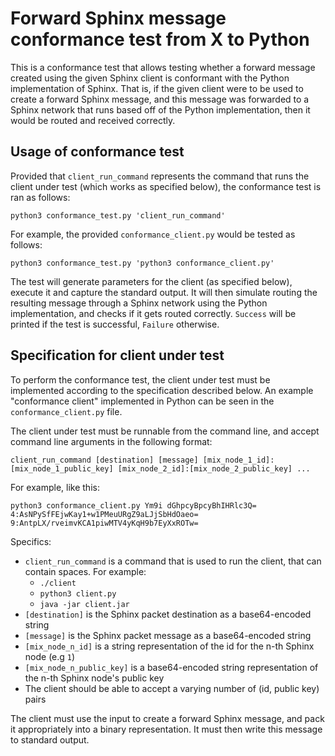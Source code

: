 # Forward Sphinx message conformance test from X to Python

This is a conformance test that allows testing whether a forward message created using the given Sphinx client is conformant with the Python implementation of Sphinx. That is, if the given client were to be used to create a forward Sphinx message, and this message was forwarded to a Sphinx network that runs based off of the Python implementation, then it would be routed and received correctly.

## Usage of conformance test

Provided that `client_run_command` represents the command that runs the client under test (which works as specified below), the conformance test is ran as follows:
```
python3 conformance_test.py 'client_run_command'
```
For example, the provided `conformance_client.py` would be tested as follows:
```
python3 conformance_test.py 'python3 conformance_client.py'
```
The test will generate parameters for the client (as specified below), execute it and capture the standard output. It will then simulate routing the resulting message through a Sphinx network using the Python implementation, and checks if it gets routed correctly. `Success` will be printed if the test is successful, `Failure` otherwise.

## Specification for client under test

To perform the conformance test, the client under test must be implemented according to the specification described below. An example "conformance client" implemented in Python can be seen in the `conformance_client.py` file.

The client under test must be runnable from the command line, and accept command line arguments in the following format:
```
client_run_command [destination] [message] [mix_node_1_id]:[mix_node_1_public_key] [mix_node_2_id]:[mix_node_2_public_key] ...
```
For example, like this:
```
python3 conformance_client.py Ym9i dGhpcyBpcyBhIHRlc3Q= 4:AsNPySfFEjwKay1+w1PMeuURgZ9aLJjSbHdOaeo= 9:AntpLX/rveimvKCA1piwMTV4yKqH9b7EyXxROTw=
```
Specifics:
* `client_run_command` is a command that is used to run the client, that can contain spaces. For example:
  * `./client`
  * `python3 client.py`
  * `java -jar client.jar`
* `[destination]` is the Sphinx packet destination as a base64-encoded string
* `[message]` is the Sphinx packet message as a base64-encoded string
* `[mix_node_n_id]` is a string representation of the id for the n-th Sphinx node (e.g `1`)
* `[mix_node_n_public_key]` is a base64-encoded string representation of the n-th Sphinx node's public key
* The client should be able to accept a varying number of (id, public key) pairs

The client must use the input to create a forward Sphinx message, and pack it appropriately into a binary representation. It must then write this message to standard output.